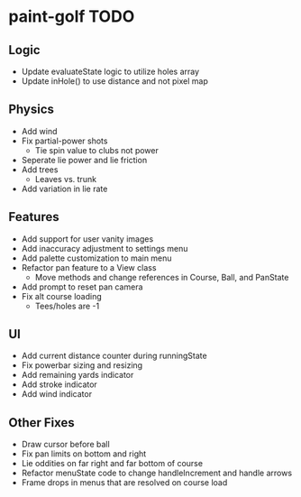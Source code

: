 # paint-golf TODO


## Logic

* Update evaluateState logic to utilize holes array
* Update inHole() to use distance and not pixel map


## Physics

* Add wind
* Fix partial-power shots
    * Tie spin value to clubs not power
* Seperate lie power and lie friction
* Add trees
    * Leaves vs. trunk
* Add variation in lie rate

    
## Features

* Add support for user vanity images
* Add inaccuracy adjustment to settings menu
* Add palette customization to main menu
* Refactor pan feature to a View class
  * Move methods and change references in Course, Ball, and PanState
* Add prompt to reset pan camera
* Fix alt course loading
    * Tees/holes are -1

    
## UI

* Add current distance counter during runningState
* Fix powerbar sizing and resizing
* Add remaining yards indicator
* Add stroke indicator
* Add wind indicator


## Other Fixes

* Draw cursor before ball
* Fix pan limits on bottom and right
* Lie oddities on far right and far bottom of course
* Refactor menuState code to change handleIncrement and handle arrows
* Frame drops in menus that are resolved on course load